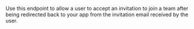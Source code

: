 Use this endpoint to allow a user to accept an invitation to join a team after being redirected back to your app from the invitation email received by the user.